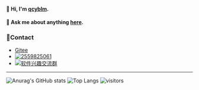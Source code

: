 #### 🌈 Hi, I'm [qcyblm](https://qcyblm.github.io/).

#### 💬 Ask me about anything [here](https://github.com/qcyblm/qcyblm/issues).

### 🌴Contact

- [Gitee](https://gitee.com/qcyblm)
- [![2559825061](https://pub.idqqimg.com/qconn/wpa/button/button_111.gif)](http://wpa.qq.com/msgrd?v=3&uin=2559825061&site=qq&menu=yes)
- [![软件兴趣交流群](https://pub.idqqimg.com/wpa/images/group.png)](https://qm.qq.com/cgi-bin/qm/qr?k=WqTLBdDb44dKM-Cfg3-2h-YeewxaUnVI&jump_from=webapi)

***
![Anurag's GitHub stats](https://github-readme-stats.vercel.app/api?username=qcyblm&show_icons=true&theme=tokyonight)
![Top Langs](https://github-readme-stats.vercel.app/api/top-langs/?username=qcyblm&layout=compact)
![visitors](https://visitor-badge.laobi.icu/badge?page_id=qcyblm)
